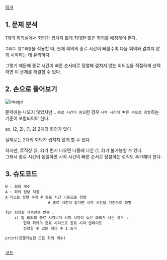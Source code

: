 [링크](https://www.acmicpc.net/problem/1931)

## 1. 문제 분석

1개의 회의실에서 회의가 겹치지 않게 최대한 많은 회의를 배정해야 한다.  

`그리디 알고리즘`을 적용할 때, 현재 회의의 종료 시간이 빠를수록 다음 회의와 겹치지 않게 시작하는 데 유리하다

그렇기 때문에 종료 시간이 빠른 순서대로 정렬해 겹치지 않는 회의실을 적절하게 선택하면 이 문제를 해결할 수 있다.

## 2. 손으로 풀어보기 

![image](../../image/day11/35번_001.png)

문제에는 나오지 않았지만... `종료 시간이 동일`한 경우 `시작 시간이 빠른 순으로 정렬`하는 기준이 포함되어야 한다.

ex. (2, 2), (1, 2) 2개의 회의가 있다

실제로는 2개의 회의가 겹치지 않게 할 수 있다. 

하지만, 로직상 (2, 2)가 먼저 나오면 나중에 나온 (1, 2)가 불가능할 수 있다.   
그래서 종료 시간이 동일하면 시작 시간이 빠른 순서로 정렬하는 로직도 추가해야 한다.

## 3. 슈도코드 

``` 
N : 회의 개수
A : 회의 정보 저장 
A 리스트 정렬 수행 # 종료 시간 기준으로 정렬
                   # 종료 시간이 같다면 시작 시간을 기준으로 정렬 

for 회의실 개수만큼 반복 : 
    if 앞 회의의 종료 시각보다 시작 시각이 늦은 회의가 나온 경우 : 
        현재 회의의 종료 시각으로 종료 시각 업데이트
        진행할 수 있는 회의 수 1 증가

print(진행가능한 모든 회의 개수)


```

[코드](../../code/폴더/파일이름.py)